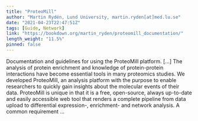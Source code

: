 ```yaml
---
title: "ProteoMill"
author: "Martin Rydén, Lund University, martin.ryden[at]med.lu.se"
date: "2021-04-23T22:47:51Z"
tags: [Guide, Network]
link: "https://bookdown.org/martin_ryden/proteomill_documentation/"
length_weight: "11.5%"
pinned: false
---
```


Documentation and guidelines for using the ProteoMill platform. [...] The analysis of protein enrichment and knowledge of protein-protein interactions have become essential tools in many proteomics studies. We developed ProteoMill, an analysis platform with the purpose to enable researchers to quickly gain insights about the molecular events of their data. ProteoMill is unique in that it is a free, open-source, always up-to-date and easily accessible web tool that renders a complete pipeline from data upload to differential expression-, enrichment- and network analysis. A common requirement ...
